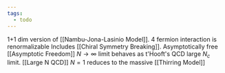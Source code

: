 ```yaml
---
tags:
  - todo
---
```

1+1 dim version of [[Nambu-Jona-Lasinio Model]].
4 fermion interaction is renormalizable
Includes [[Chiral Symmetry Breaking]].
Asymptotically free [[Asymptotic Freedom]]
$N \rightarrow \infty$ limit behaves as t'Hooft's QCD large $N_c$ limit. [[Large N QCD]]
$N=1$ reduces to the massive [[Thirring Model]]

